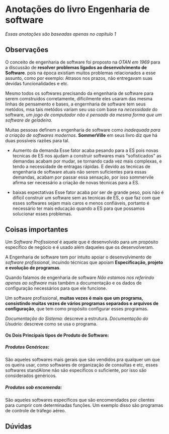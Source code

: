 # Anotações do livro Engenharia de software

_Essas anotações são baseadas apenas no capítulo 1_

## Observações
O conceito de engenharia de software foi proposto na _OTAN em 1969_ para a discussão de **resolver problemas ligados ao desenvolvimento de Software**. pois na época existiam muitos problemas relacionados a esse assunto, como por exemplo: Atrasos nos prazos, não entregavam suas devidas funcionalidades e etc.

Mesmo todos os softwares precisando da engenharia de software para serem comstruidos corretamente, difícilmente eles usaram das mesma linhas de pensamento e bases, a engernharia de software tem seus metódos, msa tais metódos variam seu uso com base na _necessidade_ do software, _um jogo de computador não é pensado da mesma forma que um software de geladeira_.

Muitas pessoas definem a engenharia de software como _inadequada para a criação de softwares modernos_.
**SommerVille** em seus livro diz que há duas possíveis razões para tal.

* Aumento da demanda
    Esse fator acaba pesando para a ES pois novas tecnicas de ES nos ajudam a construir softwares mais "sofisticados" as demandas acabam por mudar, se tornando cada vez mais complexas, e tendo a necessidade de entragas rápidas. E devido as tecnicas de engenharia de software atuais não serem suficientes para essas demandas, acabam por passar essa sensação, por isso sommervile afirma ser necessário a criação de novas técnicas para a ES.

* baixas expectativas
    Esse fator acaba por ser de grande peso, pois não é difícil construir um software sem as tecnicas de ES, o que faz com que esses softwares sejam mais caros e menos confiáveis, portanto é necessário ter mais educação quando a ES para que possamos solucionar esses problemas.

## Coisas importantes

Um _Software Profissional_ é aquele que é desenvolvido para um propósito específico de negócio e é usado além daqueles que os desenvolveram.

A Engenharia de software tem por intuito apoiar o desenvolvimento de _software profissional_, incuindo técnicas que apoiam **Especificação, projeto e evolução de programas**.

Quando falamos de engenharia de software _Não estamos nos referindo apenas ao software_ mas também a documentação e os dados de configuração necessários para que ele funcione.

Um software profissional, **muitas vezes é mais que um programa, consistindo muitas vezes de vários programas separados e arquivos de configuração**, que tem como propósito configurar esses programas.

_Documentação do Sistema:_ descreve a estrutura.
_Documentação do Usuário:_ descreve como se usa o programa.

#### Os Dois Principais tipos de Produto de Software:

##### Produtos Genéricos:
São aqueles softwares mais gerais que são vendidos pra qualquer um que os queira usar, como softwares de organização de consultas e etc, esses softwares standAlone não são específicos o suficiente, por isso são considerados genéricos.

##### Produtos sob encomenda:
São aqueles softwares específicos que são encomendados por clientes para cumprir com determinadas funções. Um exemplo disso são programas de controle de tráfego aéreo.

## Dúvidas
